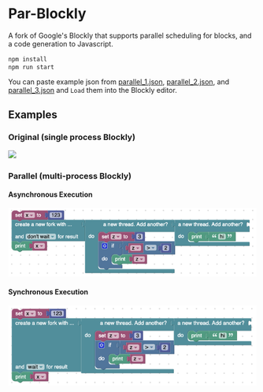 # Par-Blockly

A fork of Google's Blockly that supports parallel scheduling for blocks, and a code generation to Javascript.


```
npm install
npm run start
```

You can paste example json from [parallel_1.json](parallel_1.json), [parallel_2.json](parallel_2.json), and [parallel_3.json](parallel_3.json) and `Load` them into the Blockly editor.

## Examples

### Original (single process Blockly)
![](https://developers.google.com/blockly/images/sample.png)

### Parallel (multi-process Blockly)

#### Asynchronous Execution
![](media/blockly-async.png)

#### Synchronous Execution
![](media/blockly-sync.png)